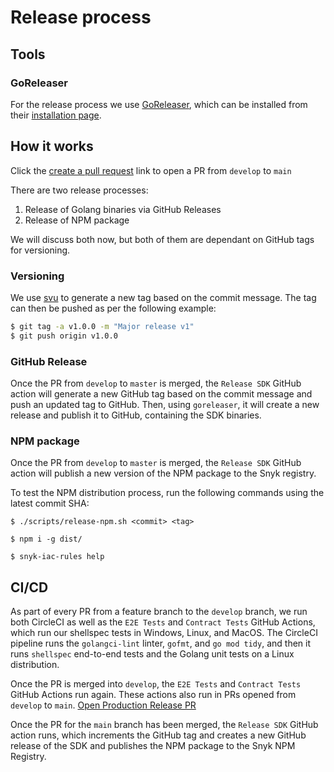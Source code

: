 # Release process

## Tools

### GoReleaser

For the release process we use [GoReleaser](https://goreleaser.com/), which can be installed from their [installation page](https://goreleaser.com/install/).

## How it works

Click the [create a pull request][develop-release-pr] link to open a PR from `develop` to `main`

[develop-release-pr]: https://github.com/snyk/snyk-iac-rules/compare/main...develop?expand=1&title=Release%20develop%20to%20production&body=Release%20stable%20to%20production

There are two release processes:
1. Release of Golang binaries via GitHub Releases
2. Release of NPM package

We will discuss both now, but both of them are dependant on GitHub tags for versioning.

### Versioning

We use [svu](https://github.com/caarlos0/svu) to generate a new tag based on the commit message. The tag can then be pushed as per the following example:
```bash
$ git tag -a v1.0.0 -m "Major release v1"
$ git push origin v1.0.0
```
### GitHub Release

Once the PR from `develop` to `master` is merged, the `Release SDK` GitHub action will generate a new GitHub tag based on the commit message and push an updated tag to GitHub. Then, using `goreleaser`, it will create a new release and publish it to GitHub, containing the SDK binaries.

### NPM package

Once the PR from `develop` to `master` is merged, the `Release SDK` GitHub action will publish a new version of the NPM package to the Snyk registry.

To test the NPM distribution process, run the following commands using the latest commit SHA:
```
$ ./scripts/release-npm.sh <commit> <tag>

$ npm i -g dist/

$ snyk-iac-rules help
```


## CI/CD
As part of every PR from a feature branch to the `develop` branch, we run both CircleCI as well as the `E2E Tests` and `Contract Tests` GitHub Actions, which run our shellspec tests in Windows, Linux, and MacOS. The CircleCI pipeline runs the `golangci-lint` linter, `gofmt`, and `go mod tidy`, and then it runs `shellspec` end-to-end tests and the Golang unit tests on a Linux distribution.

Once the PR is merged into `develop`, the `E2E Tests` and `Contract Tests` GitHub Actions run again. These actions also run in PRs opened from `develop` to `main`. [Open Production Release PR](https://github.com/snyk/snyk-iac-rules/compare/main...develop?expand=1)

Once the PR for the `main` branch has been merged, the `Release SDK` GitHub action runs, which increments the GitHub tag and creates a new GitHub release of the SDK and publishes the NPM package to the Snyk NPM Registry.

